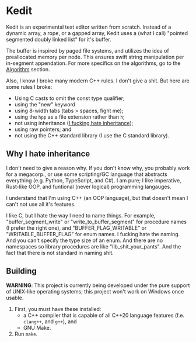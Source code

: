 # Kedit

Kedit is an experimental text editor written from scratch. Instead of a dynamic
array, a rope, or a gapped array, Kedit uses a (what I call) "pointed segmented
doubly linked list" for it's buffer.

The buffer is inspired by paged file systems, and utilizes the idea of
preallocated memory per node. This ensures swift string manipulation per
in-segment appendation. For more specifics on the algorithms, go to the
[Algorithm](#algorithm) section.

Also, I know I broke many modern C++ rules. I don't give a shit. But here are
some rules I broke:

* Using C casts to omit the const type qualifier;
* using the "new" keyword
* using 8-width tabs (tabs > spaces, fight me);
* using the `hpp` as a file extension rather than `h`;
* not using inheritance ([I fucking hate inheritance](#why-i-hate-inheritance));
* using raw pointers; and
* not using the C++ standard library (I use the C standard library).

## Why I hate inheritance

I don't need to give a reason why. If you don't know why, you probably work for
a megacorp., or use some scripting/GC language that abstracts everything
(e.g. Python, TypeScript, and C#). I am pure; I like imperative, Rust-like
OOP, and funtional (never logical) programming langauges.

I understand that I'm using C++ (an OOP language), but that doesn't mean I
can't not use all it's features.

I like C, but I hate the way I need to name things. For example,
"buffer_segment_write" or "write_to_buffer_segment" for procedure names (I
prefer the right one), and "BUFFER_FLAG_WRITABLE" or "WRITABLE_BUFFER_FLAG" for
enum names. I fucking hate the naming. And you can't specify the type size of
an enum. And there are no namespaces so library procedures are like
"lib_shit_your_pants". And the fact that there is not standard in naming shit.

## Building

**WARNING**: This project is currently being developed under the pure support
of UNIX-like operating systems; this project won't work on Windows once usable.

1. First, you must have these installed:
	* a C++ compiler that is capable of all C++20 language features
	  (f.e. `clang++`, and `g++`), and
	* GNU Make.
2. Run `make`.
